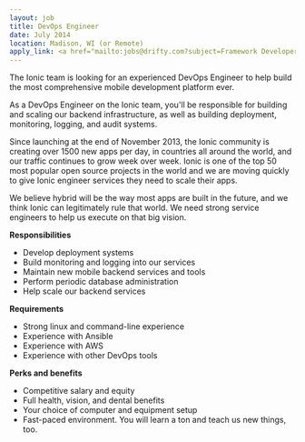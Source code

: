 ```yaml
---
layout: job
title: DevOps Engineer
date: July 2014
location: Madison, WI (or Remote)
apply_link: <a href="mailto:jobs@drifty.com?subject=Framework Developer">jobs@drifty.com</a>
---
```


The Ionic team is looking for an experienced DevOps Engineer to help build the most comprehensive mobile
development platform ever.

As a DevOps Engineer on the Ionic team, you'll be responsible for building and scaling our backend infrastructure, as well as building deployment, monitoring, logging, and audit systems.

Since launching at the end of November 2013, the Ionic community is creating over 1500 new apps per day, in 
countries all around the world,
and our traffic continues to grow week over week. Ionic is one of the top 50 most popular open source projects in the 
world and we are moving quickly to give Ionic engineer services they need to scale their apps.

We believe hybrid will be the way most apps are built in the future, and we think Ionic can legitimately rule that world. We need strong service engineers to help us execute on that big vision.

**Responsibilities**

  * Develop deployment systems
  * Build monitoring and logging into our services
  * Maintain new mobile backend services and tools
  * Perform periodic database administration
  * Help scale our backend services

**Requirements**

  * Strong linux and command-line experience
  * Experience with Ansible
  * Experience with AWS
  * Experience with other DevOps tools

**Perks and benefits**

  * Competitive salary and equity
  * Full health, vision, and dental benefits
  * Your choice of computer and equipment setup
  * Fast-paced environment. You will learn a ton and teach us new things, too.
